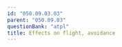 ```yaml
---
id: "050.09.03.03"
parent: "050.09.03"
questionBank: "atpl"
title: Effects on flight, avoidance
---
```

